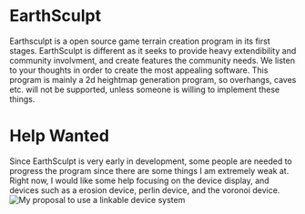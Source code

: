 # EarthSculpt
Earthsculpt is a open source game terrain creation program in its first stages. EarthSculpt is different as it seeks to provide heavy extendibility and community involvment, and create features the community needs. We listen to your thoughts in order to create the most appealing software. This program is mainly a 2d heightmap generation program, so overhangs, caves etc. will not be supported, unless someone is willing to implement these things.

# Help Wanted
Since EarthSculpt is very early in development, some people are needed to progress the program since there are some things I am extremely weak at. Right now, I would like some help focusing on the device display, and devices such as a erosion device, perlin device, and the voronoi device.
![My proposal to use a linkable device system](http://i.imgur.com/MHtXveQ.png "Devices")

